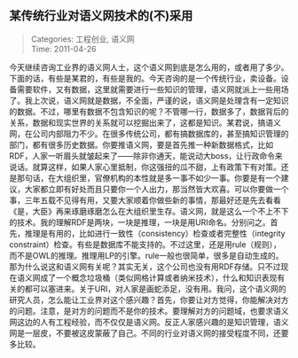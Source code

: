 某传统行业对语义网技术的(不)采用
---
    
> Categories: 工程创业, 语义网  
> Time: 2011-04-26
    
今天继续咨询工业界的语义网人士，这个语义网到底是怎么用的，或者用了多少。下面的话，有些是某君的，有些是我的。今天咨询的是一个传统行业，卖设备。设备需要软件，又有数据，这里就需要进行一些知识的管理，语义网就派上一些用场了。我上次说，语义网就是数据，不全面，严谨的说，语义网是处理含有一定知识的数据。不过，哪里有数据不包含知识的呢？不管哪一行，数据多了，数据背后的关系，数据和现实世界的关系就可以挖掘出来了，这都是知识。某君说，搞语义网，在公司内部阻力不少。在很多传统公司，都有搞数据库的，甚至搞知识管理的部门，都有很多历史数据。你要推语义网，要是首先推一种新数据格式，比如RDF，人家一听眉头就皱起来了——除非你通天，能说动大boss，让行政命令来说话。就算这样，如果人家心里抵制，你这强扭的瓜不甜，上有政策下有对策。还是那句话，在大组织里，官僚机构的本性就是多一事不如少一事。你要是有一个建议，大家都立即有好处而且只要你一个人出力，那当然皆大欢喜。可以你要做一个事，三年五载不见得有用，又要大家顺着你做些新的事情，那最好还是先去看看《是，大臣》再来琢磨琢磨怎么在大组织里生存。语义网，就是这么一个不上不下的技术。我的理解RDF是两块，一块是推理，一块是用URI命名。分别问之。首先，推理是有用的，比如进行一致性（consistency）检查或者完整性（integrity constraint）检查。有些是数据库不能支持的。不过这里，还是用rule（规则），而不是OWL的推理。推理用LP的引擎。rule一般也很简单，很多是自动生成的。那为什么说这和语义网有关呢？其实无关，这个公司也没有用RDF存储。只不过现在语义网成了一个概念垃圾桶（类似网格计算或者纳米技术），什么和知识表现有关的都可以塞进来。关于URI，对人家是画蛇添足，没有用。我问，这个语义网的研究人员，怎么能让工业界对这个感兴趣？首先，你要让对方觉得，你能解决对方的问题。注意，是对方的问题而不是你的技术。要理解对方的问题域，也要求语义网这边的人有工程经验，而不仅仅是语义网。反正人家感兴趣的是知识管理，语义网是一层皮，不要被这皮蒙蔽了自己。不同的行业对语义网的接受程度不同，还要多比较。     
    
